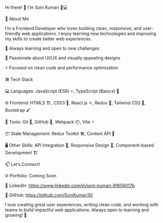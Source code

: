 
Hi there! 👋 I'm Soni Kumari 👩💻


🚀 About Me

I’m a Frontend Developer who loves building clean, responsive, and user-friendly web applications. I enjoy learning new technologies and improving my skills to create better web experiences.


🌱 Always learning and open to new challenges

🎨 Passionate about UI/UX and visually appealing designs

⚡ Focused on clean code and performance optimization



🛠 Tech Stack

💻 Languages: JavaScript (ES6) ⚡, TypeScript (Basics) 📝

🌐 Frontend: HTML5 🏗, CSS3 🎨, React.js ⚛, Redux 🔄, Tailwind CSS 💠, Bootstrap 🖌

🔧 Tools: Git 🔗, GitHub 📂, Webpack 📦, Vite ⚡

📦 State Management: Redux Toolkit 🛠, Context API 🔄

🖥️ Other Skills: API Integration 🔗, Responsive Design 📱, Component-based Development 🏗



📫 Let’s Connect!

🌐 Portfolio: Coming Soon

💼 LinkedIn: https://www.linkedin.com/in/soni-kumari-91656017b

📂 GitHub: https://github.com/SoniKumari30


I love creating great user experiences, writing clean code, and working with teams to build impactful web applications. Always open to learning and growing! 🚀
